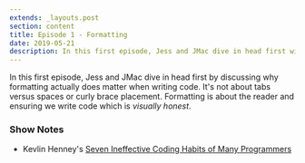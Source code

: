 ```yaml
---
extends: _layouts.post
section: content
title: Episode 1 - Formatting
date: 2019-05-21
description: In this first episode, Jess and JMac dive in head first with why formatting actually does matter when writing code.
---
```


In this first episode, Jess and JMac dive in head first by discussing why formatting actually does matter when writing code. It's not about tabs versus spaces or curly brace placement. Formatting is about the reader and ensuring we write code which is _visually honest_.

### Show Notes
- Kevlin Henney's [Seven Ineffective Coding Habits of Many Programmers](https://www.infoq.com/presentations/7-ineffective-coding-habits)

